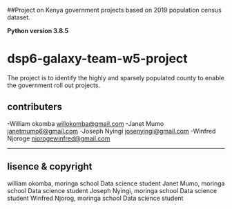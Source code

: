 ##Project on Kenya government projects based on 2019 population census dataset.

**Python version 3.8.5**

# dsp6-galaxy-team-w5-project

The project is to identify the highly and sparsely populated county to enable the government roll out projects.

## contributers
-William okomba <willokomba@gmail.com>
-Janet Mumo <janetmumo6@gmail.com>
-Joseph Nyingi <josenyingi@gmail.com>
-Winfred Njoroge <njorogewinfred@gmail.com>

---------

## lisence & copyright

william okomba, moringa school Data science student
Janet Mumo, moringa school Data science student
Joseph Nyingi, moringa school Data science student
Winfred Njorog, moringa school Data science student

